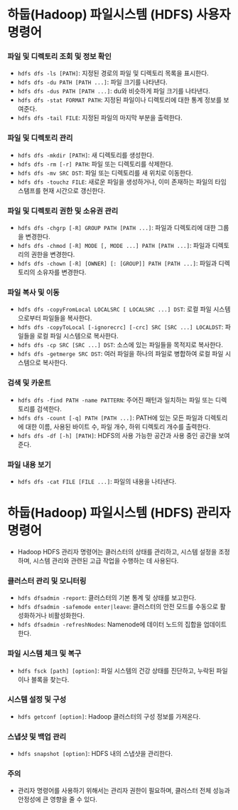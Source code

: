 # 하둡(Hadoop) 파일시스템 (HDFS) 사용자 명령어

### 파일 및 디렉토리 조회 및 정보 확인
- `hdfs dfs -ls [PATH]`: 지정된 경로의 파일 및 디렉토리 목록을 표시한다.
- `hdfs dfs -du PATH [PATH ...]`: 파일 크기를 나타낸다.
- `hdfs dfs -dus PATH [PATH ...]`: du와 비슷하게 파일 크기를 나타낸다.
- `hdfs dfs -stat FORMAT PATH`: 지정된 파일이나 디렉토리에 대한 통계 정보를 보여준다.
- `hdfs dfs -tail FILE`: 지정된 파일의 마지막 부분을 출력한다.

### 파일 및 디렉토리 관리
- `hdfs dfs -mkdir [PATH]`: 새 디렉토리를 생성한다.
- `hdfs dfs -rm [-r] PATH`: 파일 또는 디렉토리를 삭제한다.
- `hdfs dfs -mv SRC DST`: 파일 또는 디렉토리를 새 위치로 이동한다.
- `hdfs dfs -touchz FILE`: 새로운 파일을 생성하거나, 이미 존재하는 파일의 타임스탬프를 현재 시간으로 갱신한다.

### 파일 및 디렉토리 권한 및 소유권 관리
- `hdfs dfs -chgrp [-R] GROUP PATH [PATH ...]`: 파일과 디렉토리에 대한 그룹을 변경한다.
- `hdfs dfs -chmod [-R] MODE [, MODE ...] PATH [PATH ...]`: 파일과 디렉토리의 권한을 변경한다.
- `hdfs dfs -chown [-R] [OWNER] [: [GROUP]] PATH [PATH ...]`: 파일과 디렉토리의 소유자를 변경한다.

### 파일 복사 및 이동
- `hdfs dfs -copyFromLocal LOCALSRC [ LOCALSRC ...] DST`: 로컬 파일 시스템으로부터 파일들을 복사한다.
- `hdfs dfs -copyToLocal [-ignorecrc] [-crc] SRC [SRC ...] LOCALDST`: 파일들을 로컬 파일 시스템으로 복사한다.
- `hdfs dfs -cp SRC [SRC ...] DST`: 소스에 있는 파일들을 목적지로 복사한다.
- `hdfs dfs -getmerge SRC DST`: 여러 파일을 하나의 파일로 병합하여 로컬 파일 시스템으로 복사한다.

### 검색 및 카운트
- `hdfs dfs -find PATH -name PATTERN`: 주어진 패턴과 일치하는 파일 또는 디렉토리를 검색한다.
- `hdfs dfs -count [-q] PATH [PATH ...]`: PATH에 있는 모든 파일과 디렉토리에 대한 이름, 사용된 바이트 수, 파일 개수, 하위 디렉토리 개수를 출력한다.
- `hdfs dfs -df [-h] [PATH]`: HDFS의 사용 가능한 공간과 사용 중인 공간을 보여준다.

### 파일 내용 보기
- `hdfs dfs -cat FILE [FILE ...]`: 파일의 내용을 나타낸다.


# 하둡(Hadoop) 파일시스템 (HDFS) 관리자 명령어
- Hadoop HDFS 관리자 명령어는 클러스터의 상태를 관리하고, 시스템 설정을 조정하며, 시스템 관리와 관련된 고급 작업을 수행하는 데 사용된다.

### 클러스터 관리 및 모니터링
- `hdfs dfsadmin -report`: 클러스터의 기본 통계 및 상태를 보고한다.
- `hdfs dfsadmin -safemode enter|leave`: 클러스터의 안전 모드를 수동으로 활성화하거나 비활성화한다.
- `hdfs dfsadmin -refreshNodes`: Namenode에 데이터 노드의 집합을 업데이트한다.

### 파일 시스템 체크 및 복구
- `hdfs fsck [path] [option]`: 파일 시스템의 건강 상태를 진단하고, 누락된 파일이나 블록을 찾는다.

### 시스템 설정 및 구성
- `hdfs getconf [option]`: Hadoop 클러스터의 구성 정보를 가져온다.

### 스냅샷 및 백업 관리
- `hdfs snapshot [option]`: HDFS 내의 스냅샷을 관리한다.

### 주의
- 관리자 명령어를 사용하기 위해서는 관리자 권한이 필요하며, 클러스터 전체 성능과 안정성에 큰 영향을 줄 수 있다.
